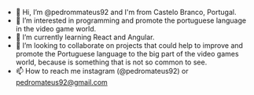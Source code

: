 - 👋 Hi, I’m @pedrommateus92 and I'm from Castelo Branco, Portugal.
- 👀 I’m interested in programming and promote the portuguese language in the video game world.
- 🌱 I’m currently learning React and Angular.
- 💞️ I’m looking to collaborate on projects that could help to improve and promote the Portuguese language to the big part of the video games world, because is something that is not so common to see.
- 📫 How to reach me instagram (@pedromateus92) or pedromateus92@gmail.com

<!---
pedrommateus92/pedrommateus92 is a ✨ special ✨ repository because its `README.md` (this file) appears on your GitHub profile.
You can click the Preview link to take a look at your changes.
--->
